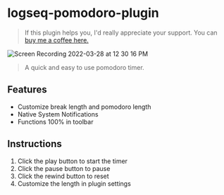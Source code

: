 # logseq-pomodoro-plugin
>If this plugin helps you, I'd really appreciate your support. You can [buy me a coffee here. ](https://www.buymeacoffee.com/sawhney17)

![Screen Recording 2022-03-28 at 12 30 16 PM](https://user-images.githubusercontent.com/80150109/160360961-023bb77d-1808-4e06-a53a-ea796a4bb92a.gif)
> A quick and easy to use pomodoro timer. 
## Features
- Customize break length and pomodoro length
- Native System Notifications
- Functions 100% in toolbar
## Instructions
1. Click the play button to start the timer
2. Click the pause button to pause
3. Click the rewind button to reset
4. Customize the length in plugin settings
